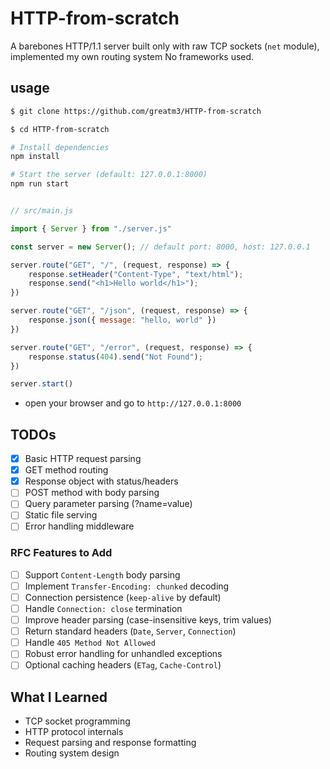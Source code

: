 # HTTP-from-scratch

A barebones HTTP/1.1 server built only with raw TCP sockets (`net` module), implemented my own routing system
No frameworks used.

## usage

```sh
$ git clone https://github.com/greatm3/HTTP-from-scratch

$ cd HTTP-from-scratch

# Install dependencies
npm install

# Start the server (default: 127.0.0.1:8000)
npm run start
```

```js

// src/main.js

import { Server } from "./server.js"

const server = new Server(); // default port: 8000, host: 127.0.0.1

server.route("GET", "/", (request, response) => {
    response.setHeader("Content-Type", "text/html");
    response.send("<h1>Hello world</h1>");
})

server.route("GET", "/json", (request, response) => {
    response.json({ message: "hello, world" })
})

server.route("GET", "/error", (request, response) => {
    response.status(404).send("Not Found");
})

server.start()
```

- open your browser and go to `http://127.0.0.1:8000`

## TODOs
- [x] Basic HTTP request parsing
- [x] GET method routing
- [x] Response object with status/headers
- [ ] POST method with body parsing
- [ ] Query parameter parsing (?name=value)
- [ ] Static file serving
- [ ] Error handling middleware

### RFC Features to Add
- [ ] Support `Content-Length` body parsing  
- [ ] Implement `Transfer-Encoding: chunked` decoding  
- [ ] Connection persistence (`keep-alive` by default)  
- [ ] Handle `Connection: close` termination  
- [ ] Improve header parsing (case-insensitive keys, trim values)  
- [ ] Return standard headers (`Date`, `Server`, `Connection`)  
- [ ] Handle `405 Method Not Allowed`  
- [ ] Robust error handling for unhandled exceptions  
- [ ] Optional caching headers (`ETag`, `Cache-Control`)  

## What I Learned
- TCP socket programming
- HTTP protocol internals
- Request parsing and response formatting
- Routing system design
